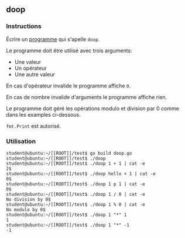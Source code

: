 ## doop

### Instructions

Écrire un [programme](TODO-LINK) qui s'apelle `doop`.

Le programme doit être utilisé avec trois arguments:

- Une valeur
- Un opérateur
- Une autre valeur

En cas d'opérateur invalide le programme affiche `0`.

En cas de nombre invalide d'arguments le programme affiche rien.

Le programme doit géré les opérations modulo et division par 0 comme dans les examples ci-dessous.

`fmt.Print` est autorisé.

### Utilisation

```console
student@ubuntu:~/[[ROOT]]/test$ go build doop.go
student@ubuntu:~/[[ROOT]]/test$ ./doop
student@ubuntu:~/[[ROOT]]/test$ ./doop 1 + 1 | cat -e
2$
student@ubuntu:~/[[ROOT]]/test$ ./doop hello + 1 | cat -e
0$
student@ubuntu:~/[[ROOT]]/test$ ./doop 1 p 1 | cat -e
0$
student@ubuntu:~/[[ROOT]]/test$ ./doop 1 / 0 | cat -e
No division by 0$
student@ubuntu:~/[[ROOT]]/test$ ./doop 1 % 0 | cat -e
No modulo by 0$
student@ubuntu:~/[[ROOT]]/test$ ./doop 1 "*" 1
1
student@ubuntu:~/[[ROOT]]/test$ ./doop 1 "*" -1
-1
```
